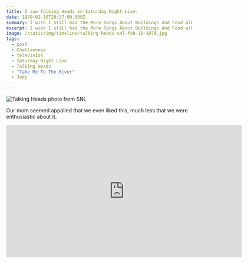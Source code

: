 ```yaml
---
title: I saw Talking Heads on Saturday Night Live.
date: 1979-02-10T20:57:00.000Z
summary: I wish I still had the More Songs About Buildings And Food album.
excerpt: I wish I still had the More Songs About Buildings And Food album.
image: /static/img/timeline/talking-heads-snl-feb-10-1979.jpg
tags:
  - post
  - Chattanooga
  - television
  - Saturday Night Live
  - Talking Heads
  - "Take Me To The River"
  - Judy

---
```


![Talking Heads photo from SNL](/static/img/timeline/talking-heads-snl-feb-10-1979.jpg)

Our mom seemed appalled that we even liked this, much less that we were enthusiastic about it.

<iframe src="https://player.vimeo.com/video/65211394?h=8d57e4cd40" width="640" height="360" frameborder="0" allow="autoplay; fullscreen; picture-in-picture" allowfullscreen></iframe>